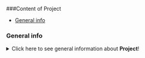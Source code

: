 ###Content of Project

 * [General info](#General-info)


### General info
<details>
<summary>Click here to see general information about <b>Project</b>!</summary>
<b>Reservation of an apartment</b>.
A program that facilitates the management of booking an apartment.
</details>

